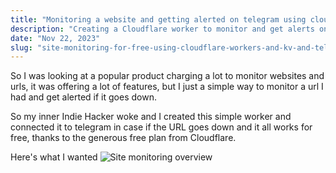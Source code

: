 ```yaml
---
title: "Monitoring a website and getting alerted on telegram using cloudflare workers"
description: "Creating a Cloudflare worker to monitor and get alerts on Telegram"
date: "Nov 22, 2023"
slug: "site-monitoring-for-free-using-cloudflare-workers-and-kv-and-telegram"
---
```


So I was looking at a popular product charging a lot to monitor websites and urls, it was offering a lot of features, but I just a simple way to monitor a url I had and get alerted if it goes down. 

So my inner Indie Hacker woke and I created this simple worker and connected it to telegram in case if the URL goes down and it all works for free, thanks to the generous free plan from Cloudflare.

Here's what I wanted ![Site monitoring overview](/articles/site-monitoring-flow.png)
